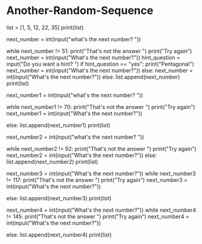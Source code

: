 # Another-Random-Sequence
list = [1, 5, 12, 22, 35]
print(list)

next_number = int(input("what's the next number? "))

while next_number != 51:
    print("That's not the answer ")
    print("Try again")
    next_number = int(input("What's the next number?"))
    hint_question = input("Do you want a hint? ")
    if hint_question == "yes":
        print("Pentagonal")
        next_number = int(input("What's the next number?"))
    else:
        next_number = int(input("What's the next number?"))
else:
    list.append(next_number)
    print(list)

next_number1 = int(input("what's the next number? "))

while next_number1 != 70:
    print("That's not the answer ")
    print("Try again")
    next_number1 = int(input("What's the next number?"))

else:
    list.append(next_number1)
    print(list)


next_number2 = int(input("what's the next number? "))

while next_number2 != 92:
    print("That's not the answer ")
    print("Try again")
    next_number2 = int(input("What's the next number?"))
else:
    list.append(next_number2)
    print(list)

next_number3 = int(input("What's the next number?"))
while next_number3 != 117:
    print("That's not the answer ")
    print("Try again")
    next_number3 = int(input("What's the next number?"))

else:
    list.append(next_number3)
    print(list)

next_number4 = int(input("What's the next number?"))
while next_number4 != 145:
    print("That's not the answer ")
    print("Try again")
    next_number4 = int(input("What's the next number?"))

else:
    list.append(next_number4)
    print(list)

